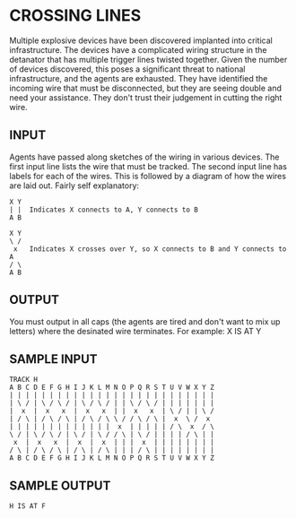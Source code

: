 <!-- RATING: MEDIUM -->
<!-- NAME:  CROSSING LINES -->
<!-- GENERATOR: generate.pl -->
# CROSSING LINES

Multiple explosive devices have been discovered implanted into critical infrastructure. The devices have a complicated wiring structure in the detanator that has multiple trigger lines twisted together. Given the number of devices discovered, this poses a significant threat to national infrastructure, and the agents are exhausted. They have identified the incoming wire that must be disconnected, but they are seeing double and need your assistance. They don't trust their judgement in cutting the right wire. 

## INPUT
Agents have passed along sketches of the wiring in various devices. The first input line lists the wire that must be tracked. The second input line has labels for each of the wires. This is followed by a diagram of how the wires are laid out. Fairly self explanatory:

	X Y
	| |  Indicates X connects to A, Y connects to B
	A B

	X Y
	\ /
	 x   Indicates X crosses over Y, so X connects to B and Y connects to A
	/ \
	A B

## OUTPUT
You must output in all caps (the agents are tired and don't want to mix up letters) where the desinated wire terminates. For example: X IS AT Y

## SAMPLE INPUT
	TRACK H
	A B C D E F G H I J K L M N O P Q R S T U V W X Y Z 
	| | | | | | | | | | | | | | | | | | | | | | | | | | 
	| \ / | \ / \ / | \ / \ / | | \ / \ / | | | | | | | 
	|  x  |  x   x  |  x   x  | |  x   x  | \ / | | \ / 
	| / \ | / \ / \ | / \ / \ \ / / \ / \ |  x  \ /  x  
	| | | | | | | | | | | | |  x  | | | | | / \  x  / \ 
	\ / | \ / \ / | \ / | \ / / \ | \ / | | | | / \ | | 
	 x  |  x   x  |  x  |  x  | | |  x  | | | | | | | | 
	/ \ | / \ / \ | / \ | / \ | | | / \ | | | | | | | | 
	A B C D E F G H I J K L M N O P Q R S T U V W X Y Z 


## SAMPLE OUTPUT
	H IS AT F
